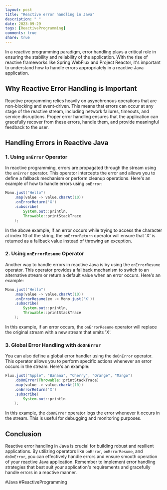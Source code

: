 ```yaml
---
layout: post
title: "Reactive error handling in Java"
description: " "
date: 2023-09-29
tags: [ReactiveProgramming]
comments: true
share: true
---
```


In a reactive programming paradigm, error handling plays a critical role in ensuring the stability and reliability of the application. With the rise of reactive frameworks like Spring WebFlux and Project Reactor, it's important to understand how to handle errors appropriately in a reactive Java application.

## Why Reactive Error Handling is Important

Reactive programming relies heavily on asynchronous operations that are non-blocking and event-driven. This means that errors can occur at any stage of the reactive stream, including network failures, timeouts, and service disruptions. Proper error handling ensures that the application can gracefully recover from these errors, handle them, and provide meaningful feedback to the user.

## Handling Errors in Reactive Java

### 1. Using `onError` Operator

In reactive programming, errors are propagated through the stream using the `onError` operator. This operator intercepts the error and allows you to define a fallback mechanism or perform cleanup operations. Here's an example of how to handle errors using `onError`:

```java
Mono.just("Hello")
    .map(value -> value.charAt(10))
    .onErrorReturn('X')
    .subscribe(
        System.out::println,
        Throwable::printStackTrace
    );
```

In the above example, if an error occurs while trying to access the character at index 10 of the string, the `onErrorReturn` operator will ensure that 'X' is returned as a fallback value instead of throwing an exception.

### 2. Using `onErrorResume` Operator

Another way to handle errors in reactive Java is by using the `onErrorResume` operator. This operator provides a fallback mechanism to switch to an alternative stream or return a default value when an error occurs. Here's an example:

```java
Mono.just("Hello")
    .map(value -> value.charAt(10))
    .onErrorResume(ex -> Mono.just('X'))
    .subscribe(
        System.out::println,
        Throwable::printStackTrace
    );
```

In this example, if an error occurs, the `onErrorResume` operator will replace the original stream with a new stream that emits 'X'.

### 3. Global Error Handling with `doOnError`

You can also define a global error handler using the `doOnError` operator. This operator allows you to perform specific actions whenever an error occurs in the stream. Here's an example:

```java
Flux.just("Apple", "Banana", "Cherry", "Orange", "Mango")
    .doOnError(Throwable::printStackTrace)
    .map(value -> value.charAt(10))
    .onErrorReturn('X')
    .subscribe(
        System.out::println
    );
```

In this example, the `doOnError` operator logs the error whenever it occurs in the stream. This is useful for debugging and monitoring purposes.

## Conclusion

Reactive error handling in Java is crucial for building robust and resilient applications. By utilizing operators like `onError`, `onErrorResume`, and `doOnError`, you can effectively handle errors and ensure smooth operation of your reactive Java application. Remember to implement error handling strategies that best suit your application's requirements and gracefully handle errors in a reactive manner.

\#Java #ReactiveProgramming